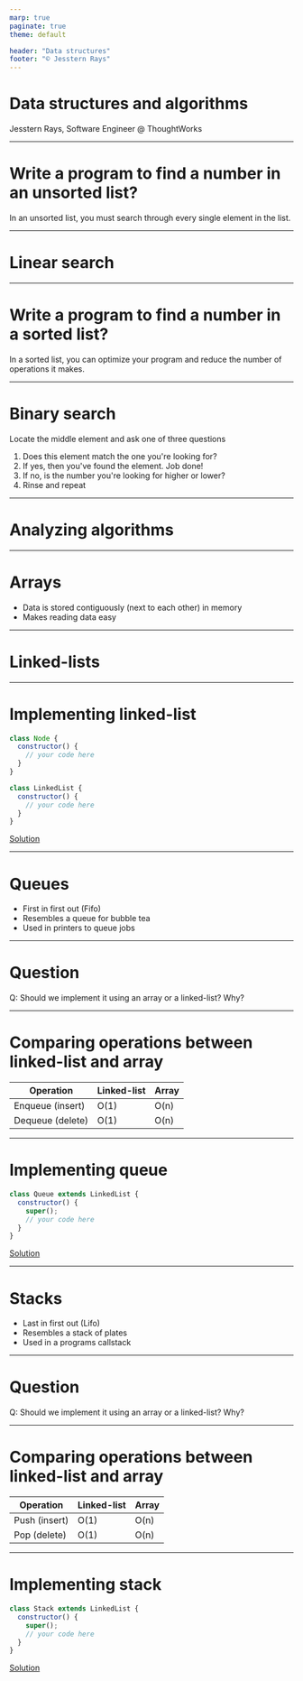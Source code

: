 ```yaml
---
marp: true
paginate: true
theme: default

header: "Data structures"
footer: "© Jesstern Rays"
---
```


# Data structures and algorithms

Jesstern Rays, Software Engineer @ ThoughtWorks

---

# Write a program to find a number in an unsorted list?

In an unsorted list, you must search through every single element in the list.

---

# Linear search

---

# Write a program to find a number in a sorted list?

In a sorted list, you can optimize your program and reduce the number of operations it makes.

---

# Binary search

Locate the middle element and ask one of three questions

1. Does this element match the one you're looking for?
1. If yes, then you've found the element. Job done!
1. If no, is the number you're looking for higher or lower?
1. Rinse and repeat

---

# Analyzing algorithms

---

# Arrays

- Data is stored contiguously (next to each other) in memory
- Makes reading data easy

---

# Linked-lists

---

# Implementing linked-list

```js
class Node {
  constructor() {
    // your code here
  }
}

class LinkedList {
  constructor() {
    // your code here
  }
}
```

[Solution](https://github.com/jsstrn/dsa/blob/master/data-structures/linked-list/linkedList.js)

---

# Queues

- First in first out (Fifo)
- Resembles a queue for bubble tea
- Used in printers to queue jobs

---

# Question

Q: Should we implement it using an array or a linked-list? Why?

---

# Comparing operations between linked-list and array

| Operation        | Linked-list | Array |
| ---------------- | ----------- | ----- |
| Enqueue (insert) | O(1)        | O(n)  |
| Dequeue (delete) | O(1)        | O(n)  |

---

# Implementing queue

```js
class Queue extends LinkedList {
  constructor() {
    super();
    // your code here
  }
}
```

[Solution](https://github.com/jsstrn/dsa/blob/master/data-structures/queue/queue.js)

---

# Stacks

- Last in first out (Lifo)
- Resembles a stack of plates
- Used in a programs callstack

---

# Question

Q: Should we implement it using an array or a linked-list? Why?

---

# Comparing operations between linked-list and array

| Operation     | Linked-list | Array |
| ------------- | ----------- | ----- |
| Push (insert) | O(1)        | O(n)  |
| Pop (delete)  | O(1)        | O(n)  |

---

# Implementing stack

```js
class Stack extends LinkedList {
  constructor() {
    super();
    // your code here
  }
}
```

[Solution](https://github.com/jsstrn/dsa/blob/master/data-structures/stack/stack.js)

